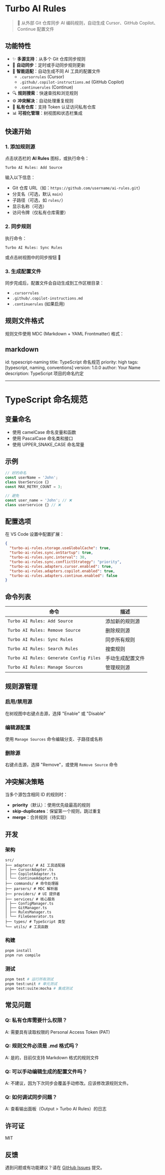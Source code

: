 # Turbo AI Rules

> 🚀 从外部 Git 仓库同步 AI 编码规则，自动生成 Cursor、GitHub Copilot、Continue 配置文件

## 功能特性

- ✨ **多源支持**：从多个 Git 仓库同步规则
- 🔄 **自动同步**：定时或手动同步规则更新
- 🎯 **智能适配**：自动生成不同 AI 工具的配置文件
  - `.cursorrules` (Cursor)
  - `.github/.copilot-instructions.md` (GitHub Copilot)
  - `.continuerules` (Continue)
- 🔍 **规则搜索**：快速查找和浏览规则
- ⚙️ **冲突解决**：自动处理重复规则
- 🔐 **私有仓库**：支持 Token 认证访问私有仓库
- 📊 **可视化管理**：树视图和状态栏集成

## 快速开始

### 1. 添加规则源

点击状态栏的 **AI Rules** 图标，或执行命令：

```
Turbo AI Rules: Add Source
```

输入以下信息：

- Git 仓库 URL（如：`https://github.com/username/ai-rules.git`）
- 分支名（可选，默认 `main`）
- 子路径（可选，如 `rules/`）
- 显示名称（可选）
- 访问令牌（仅私有仓库需要）

### 2. 同步规则

执行命令：

```
Turbo AI Rules: Sync Rules
```

或点击树视图中的同步按钮 🔄

### 3. 生成配置文件

同步完成后，配置文件会自动生成到工作区根目录：

- `.cursorrules`
- `.github/.copilot-instructions.md`
- `.continuerules` (如果启用)

## 规则文件格式

规则文件使用 MDC (Markdown + YAML Frontmatter) 格式：

## markdown

id: typescript-naming
title: TypeScript 命名规范
priority: high
tags: [typescript, naming, conventions]
version: 1.0.0
author: Your Name
description: TypeScript 项目的命名约定

---

# TypeScript 命名规范

## 变量命名

- 使用 camelCase 命名变量和函数
- 使用 PascalCase 命名类和接口
- 使用 UPPER_SNAKE_CASE 命名常量

## 示例

```typescript
// 好的命名
const userName = 'John';
class UserService {}
const MAX_RETRY_COUNT = 3;

// 避免
const user_name = 'John'; // ❌
class userservice {} // ❌
```

## 配置选项

在 VS Code 设置中配置扩展：

```json
{
  "turbo-ai-rules.storage.useGlobalCache": true,
  "turbo-ai-rules.sync.onStartup": true,
  "turbo-ai-rules.sync.interval": 30,
  "turbo-ai-rules.sync.conflictStrategy": "priority",
  "turbo-ai-rules.adapters.cursor.enabled": true,
  "turbo-ai-rules.adapters.copilot.enabled": true,
  "turbo-ai-rules.adapters.continue.enabled": false
}
```

## 命令列表

| 命令                                    | 描述             |
| --------------------------------------- | ---------------- |
| `Turbo AI Rules: Add Source`            | 添加新的规则源   |
| `Turbo AI Rules: Remove Source`         | 删除规则源       |
| `Turbo AI Rules: Sync Rules`            | 同步所有规则     |
| `Turbo AI Rules: Search Rules`          | 搜索规则         |
| `Turbo AI Rules: Generate Config Files` | 手动生成配置文件 |
| `Turbo AI Rules: Manage Sources`        | 管理规则源       |

## 规则源管理

### 启用/禁用源

在树视图中右键点击源，选择 "Enable" 或 "Disable"

### 编辑源配置

使用 `Manage Sources` 命令编辑分支、子路径或名称

### 删除源

右键点击源，选择 "Remove"，或使用 `Remove Source` 命令

## 冲突解决策略

当多个源包含相同 ID 的规则时：

- **priority**（默认）：使用优先级最高的规则
- **skip-duplicates**：保留第一个规则，跳过重复
- **merge**：合并规则（待实现）

## 开发

### 架构

```
src/
├── adapters/ # AI 工具适配器
│ ├── CursorAdapter.ts
│ ├── CopilotAdapter.ts
│ └── ContinueAdapter.ts
├── commands/ # 命令处理器
├── parsers/ # MDC 解析器
├── providers/ # UI 提供者
├── services/ # 核心服务
│ ├── ConfigManager.ts
│ ├── GitManager.ts
│ ├── RulesManager.ts
│ └── FileGenerator.ts
├── types/ # TypeScript 类型
└── utils/ # 工具函数
```

### 构建

```bash
pnpm install
pnpm run compile
```

### 测试

```bash
pnpm test # 运行所有测试
pnpm test:unit # 单元测试
pnpm test:suite:mocha # 集成测试
```

## 常见问题

### Q: 私有仓库需要什么权限？

A: 需要具有读取权限的 Personal Access Token (PAT)

### Q: 规则文件必须是 .md 格式吗？

A: 是的，目前仅支持 Markdown 格式的规则文件

### Q: 可以手动编辑生成的配置文件吗？

A: 不建议，因为下次同步会覆盖手动修改。应该修改源规则文件。

### Q: 如何调试同步问题？

A: 查看输出面板（Output > Turbo AI Rules）的日志

## 许可证

MIT

## 反馈

遇到问题或有功能建议？请在 [GitHub Issues](https://github.com/ygqygq2/turbo-ai-rules/issues) 提交。
